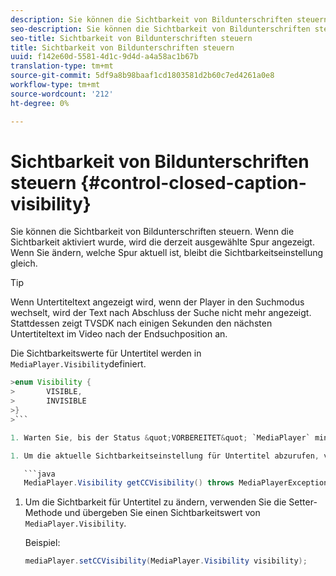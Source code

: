 ```yaml
---
description: Sie können die Sichtbarkeit von Bildunterschriften steuern. Wenn die Sichtbarkeit aktiviert wurde, wird die derzeit ausgewählte Spur angezeigt. Wenn Sie ändern, welche Spur aktuell ist, bleibt die Sichtbarkeitseinstellung gleich.
seo-description: Sie können die Sichtbarkeit von Bildunterschriften steuern. Wenn die Sichtbarkeit aktiviert wurde, wird die derzeit ausgewählte Spur angezeigt. Wenn Sie ändern, welche Spur aktuell ist, bleibt die Sichtbarkeitseinstellung gleich.
seo-title: Sichtbarkeit von Bildunterschriften steuern
title: Sichtbarkeit von Bildunterschriften steuern
uuid: f142e60d-5581-4d1c-9d4d-a4a58ac1b67b
translation-type: tm+mt
source-git-commit: 5df9a8b98baaf1cd1803581d2b60c7ed4261a0e8
workflow-type: tm+mt
source-wordcount: '212'
ht-degree: 0%

---
```



# Sichtbarkeit von Bildunterschriften steuern {#control-closed-caption-visibility}

Sie können die Sichtbarkeit von Bildunterschriften steuern. Wenn die Sichtbarkeit aktiviert wurde, wird die derzeit ausgewählte Spur angezeigt. Wenn Sie ändern, welche Spur aktuell ist, bleibt die Sichtbarkeitseinstellung gleich.

>[!TIP]
>
>Wenn Untertiteltext angezeigt wird, wenn der Player in den Suchmodus wechselt, wird der Text nach Abschluss der Suche nicht mehr angezeigt. Stattdessen zeigt TVSDK nach einigen Sekunden den nächsten Untertiteltext im Video nach der Endsuchposition an.
>
>Die Sichtbarkeitswerte für Untertitel werden in `MediaPlayer.Visibility`definiert.
>
>
```java
>enum Visibility {  
>       VISIBLE,  
>       INVISIBLE 
>}
>```

1. Warten Sie, bis der Status &quot;VORBEREITET&quot; `MediaPlayer` mindestens vorliegt. Weitere Informationen finden Sie unter [Warten auf einen gültigen Status](../../../../tvsdk-3x-android-prog/android-3x-content-playback-options-android2/ui-configure/android-3x-ui-state-prepared-wait-for.md).

1. Um die aktuelle Sichtbarkeitseinstellung für Untertitel abzurufen, verwenden Sie die get-Methode in `MediaPlayer`, die einen Sichtbarkeitswert zurückgibt.

   ```java
   MediaPlayer.Visibility getCCVisibility() throws MediaPlayerException;
   ```

1. Um die Sichtbarkeit für Untertitel zu ändern, verwenden Sie die Setter-Methode und übergeben Sie einen Sichtbarkeitswert von `MediaPlayer.Visibility`.

   Beispiel:

   ```java
   mediaPlayer.setCCVisibility(MediaPlayer.Visibility visibility);
   ```
